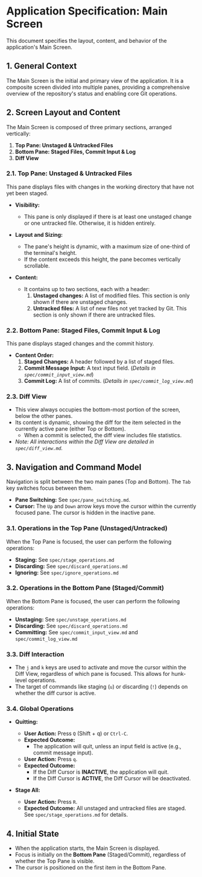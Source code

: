 # Application Specification: Main Screen

This document specifies the layout, content, and behavior of the application's Main Screen.

## 1. General Context

The Main Screen is the initial and primary view of the application. It is a composite screen divided into multiple panes, providing a comprehensive overview of the repository's status and enabling core Git operations.

## 2. Screen Layout and Content

The Main Screen is composed of three primary sections, arranged vertically:

1.  **Top Pane: Unstaged & Untracked Files**
2.  **Bottom Pane: Staged Files, Commit Input & Log**
3.  **Diff View**

### 2.1. Top Pane: Unstaged & Untracked Files

This pane displays files with changes in the working directory that have not yet been staged.

- **Visibility:**
  - This pane is only displayed if there is at least one unstaged change or one untracked file. Otherwise, it is hidden entirely.

- **Layout and Sizing:**
  - The pane's height is dynamic, with a maximum size of one-third of the terminal's height.
  - If the content exceeds this height, the pane becomes vertically scrollable.
- **Content:**
  - It contains up to two sections, each with a header:
    1.  **Unstaged changes:** A list of modified files. This section is only shown if there are unstaged changes.
    2.  **Untracked files:** A list of new files not yet tracked by Git. This section is only shown if there are untracked files.

### 2.2. Bottom Pane: Staged Files, Commit Input & Log

This pane displays staged changes and the commit history.

- **Content Order:**
  1.  **Staged Changes:** A header followed by a list of staged files.
  2.  **Commit Message Input:** A text input field. (*Details in `spec/commit_input_view.md`*)
  3.  **Commit Log:** A list of commits. (*Details in `spec/commit_log_view.md`*)

### 2.3. Diff View

- This view always occupies the bottom-most portion of the screen, below the other panes.
- Its content is dynamic, showing the diff for the item selected in the currently active pane (either Top or Bottom).
  - When a commit is selected, the diff view includes file statistics.
- *Note: All interactions within the Diff View are detailed in `spec/diff_view.md`.*

## 3. Navigation and Command Model

Navigation is split between the two main panes (Top and Bottom). The `Tab` key switches focus between them.

- **Pane Switching:** See `spec/pane_switching.md`.
- **Cursor:** The `Up` and `Down` arrow keys move the cursor within the currently focused pane. The cursor is hidden in the inactive pane.

### 3.1. Operations in the Top Pane (Unstaged/Untracked)

When the Top Pane is focused, the user can perform the following operations:

- **Staging:** See `spec/stage_operations.md`
- **Discarding:** See `spec/discard_operations.md`
- **Ignoring:** See `spec/ignore_operations.md`

### 3.2. Operations in the Bottom Pane (Staged/Commit)

When the Bottom Pane is focused, the user can perform the following operations:

- **Unstaging:** See `spec/unstage_operations.md`
- **Discarding:** See `spec/discard_operations.md`
- **Committing:** See `spec/commit_input_view.md` and `spec/commit_log_view.md`

### 3.3. Diff Interaction

- The `j` and `k` keys are used to activate and move the cursor within the Diff View, regardless of which pane is focused. This allows for hunk-level operations.
- The target of commands like staging (`u`) or discarding (`!`) depends on whether the diff cursor is active.

### 3.4. Global Operations

- **Quitting:**
  - **User Action:** Press `Q` (Shift + q) or `Ctrl-C`.
  - **Expected Outcome:**
    - The application will quit, unless an input field is active (e.g., commit message input).
  - **User Action:** Press `q`.
  - **Expected Outcome:**
    - If the Diff Cursor is **INACTIVE**, the application will quit.
    - If the Diff Cursor is **ACTIVE**, the Diff Cursor will be deactivated.

- **Stage All:**
  - **User Action:** Press `R`.
  - **Expected Outcome:** All unstaged and untracked files are staged. See `spec/stage_operations.md` for details.

## 4. Initial State

- When the application starts, the Main Screen is displayed.
- Focus is initially on the **Bottom Pane** (Staged/Commit), regardless of whether the Top Pane is visible.
- The cursor is positioned on the first item in the Bottom Pane.
